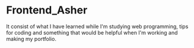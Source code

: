 # Frontend_Asher
It consist of what I have learned while I'm studying web programming, tips for coding and something that would be helpful when I'm working and making my portfolio.  
